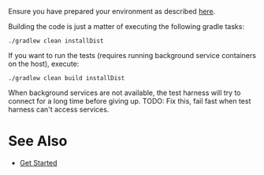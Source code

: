Ensure you have prepared your environment as described [here](./Developer-Guide%3A-Preparing-the-environment).

Building the code is just a matter of executing the following gradle tasks:

```
./gradlew clean installDist
```

If you want to run the tests (requires running background service containers on the host), execute:

```
./gradlew clean build installDist
```

When background services are not available, the test harness will try to connect for a long time before giving up. TODO: Fix this, fail fast when test harness can't access services.

# See Also
- [Get Started](https://openremote.io/get-started-iot-platform/)